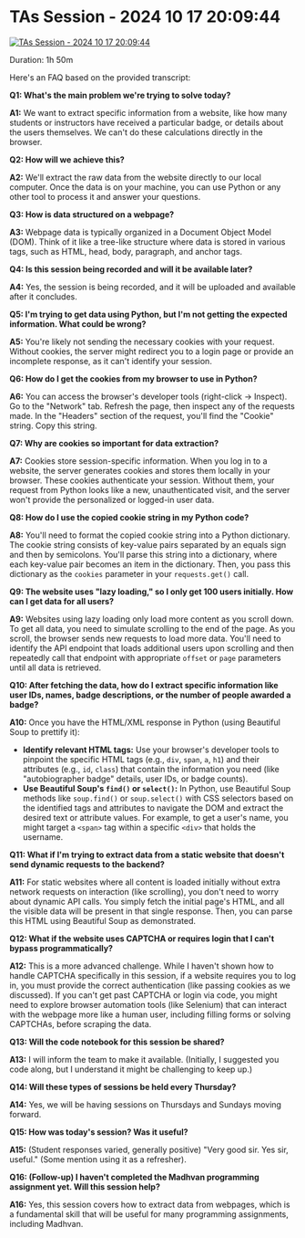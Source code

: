 # TAs Session - 2024 10 17 20:09:44

[![TAs Session - 2024 10 17 20:09:44](https://i.ytimg.com/vi_webp/lV3i2fB8wbk/sddefault.webp)](https://youtu.be/lV3i2fB8wbk)

Duration: 1h 50m

Here's an FAQ based on the provided transcript:

**Q1: What's the main problem we're trying to solve today?**

**A1:** We want to extract specific information from a website, like how many students or instructors have received a particular badge, or details about the users themselves. We can't do these calculations directly in the browser.

**Q2: How will we achieve this?**

**A2:** We'll extract the raw data from the website directly to our local computer. Once the data is on your machine, you can use Python or any other tool to process it and answer your questions.

**Q3: How is data structured on a webpage?**

**A3:** Webpage data is typically organized in a Document Object Model (DOM). Think of it like a tree-like structure where data is stored in various tags, such as HTML, head, body, paragraph, and anchor tags.

**Q4: Is this session being recorded and will it be available later?**

**A4:** Yes, the session is being recorded, and it will be uploaded and available after it concludes.

**Q5: I'm trying to get data using Python, but I'm not getting the expected information. What could be wrong?**

**A5:** You're likely not sending the necessary cookies with your request. Without cookies, the server might redirect you to a login page or provide an incomplete response, as it can't identify your session.

**Q6: How do I get the cookies from my browser to use in Python?**

**A6:** You can access the browser's developer tools (right-click -> Inspect). Go to the "Network" tab. Refresh the page, then inspect any of the requests made. In the "Headers" section of the request, you'll find the "Cookie" string. Copy this string.

**Q7: Why are cookies so important for data extraction?**

**A7:** Cookies store session-specific information. When you log in to a website, the server generates cookies and stores them locally in your browser. These cookies authenticate your session. Without them, your request from Python looks like a new, unauthenticated visit, and the server won't provide the personalized or logged-in user data.

**Q8: How do I use the copied cookie string in my Python code?**

**A8:** You'll need to format the copied cookie string into a Python dictionary. The cookie string consists of key-value pairs separated by an equals sign and then by semicolons. You'll parse this string into a dictionary, where each key-value pair becomes an item in the dictionary. Then, you pass this dictionary as the `cookies` parameter in your `requests.get()` call.

**Q9: The website uses "lazy loading," so I only get 100 users initially. How can I get data for all users?**

**A9:** Websites using lazy loading only load more content as you scroll down. To get all data, you need to simulate scrolling to the end of the page. As you scroll, the browser sends new requests to load more data. You'll need to identify the API endpoint that loads additional users upon scrolling and then repeatedly call that endpoint with appropriate `offset` or `page` parameters until all data is retrieved.

**Q10: After fetching the data, how do I extract specific information like user IDs, names, badge descriptions, or the number of people awarded a badge?**

**A10:** Once you have the HTML/XML response in Python (using Beautiful Soup to prettify it):

- **Identify relevant HTML tags:** Use your browser's developer tools to pinpoint the specific HTML tags (e.g., `div`, `span`, `a`, `h1`) and their attributes (e.g., `id`, `class`) that contain the information you need (like "autobiographer badge" details, user IDs, or badge counts).
- **Use Beautiful Soup's `find()` or `select()`:** In Python, use Beautiful Soup methods like `soup.find()` or `soup.select()` with CSS selectors based on the identified tags and attributes to navigate the DOM and extract the desired text or attribute values. For example, to get a user's name, you might target a `<span>` tag within a specific `<div>` that holds the username.

**Q11: What if I'm trying to extract data from a static website that doesn't send dynamic requests to the backend?**

**A11:** For static websites where all content is loaded initially without extra network requests on interaction (like scrolling), you don't need to worry about dynamic API calls. You simply fetch the initial page's HTML, and all the visible data will be present in that single response. Then, you can parse this HTML using Beautiful Soup as demonstrated.

**Q12: What if the website uses CAPTCHA or requires login that I can't bypass programmatically?**

**A12:** This is a more advanced challenge. While I haven't shown how to handle CAPTCHA specifically in this session, if a website requires you to log in, you must provide the correct authentication (like passing cookies as we discussed). If you can't get past CAPTCHA or login via code, you might need to explore browser automation tools (like Selenium) that can interact with the webpage more like a human user, including filling forms or solving CAPTCHAs, before scraping the data.

**Q13: Will the code notebook for this session be shared?**

**A13:** I will inform the team to make it available. (Initially, I suggested you code along, but I understand it might be challenging to keep up.)

**Q14: Will these types of sessions be held every Thursday?**

**A14:** Yes, we will be having sessions on Thursdays and Sundays moving forward.

**Q15: How was today's session? Was it useful?**

**A15:** (Student responses varied, generally positive) "Very good sir. Yes sir, useful." (Some mention using it as a refresher).

**Q16: (Follow-up) I haven't completed the Madhvan programming assignment yet. Will this session help?**

**A16:** Yes, this session covers how to extract data from webpages, which is a fundamental skill that will be useful for many programming assignments, including Madhvan.
